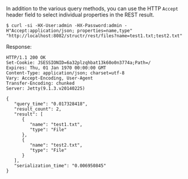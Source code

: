 In addition to the various query methods, you can use the HTTP `Accept` header field to select individual properties in the REST result.

    $ curl -si -HX-User:admin -HX-Password:admin -H"Accept:application/json; properties=name,type" "http://localhost:8082/structr/rest/files?name=test1.txt;test2.txt"

Response:

    HTTP/1.1 200 OK
    Set-Cookie: JSESSIONID=6a32plzqhbat13k60o0n3774a;Path=/
    Expires: Thu, 01 Jan 1970 00:00:00 GMT
    Content-Type: application/json; charset=utf-8
    Vary: Accept-Encoding, User-Agent
    Transfer-Encoding: chunked
    Server: Jetty(9.1.3.v20140225)
    
    {
       "query_time": "0.017328418",
       "result_count": 2,
       "result": [
          {
             "name": "test1.txt",
             "type": "File"
          },
          {
             "name": "test2.txt",
             "type": "File"
          }
       ],
       "serialization_time": "0.006950845"
    }
